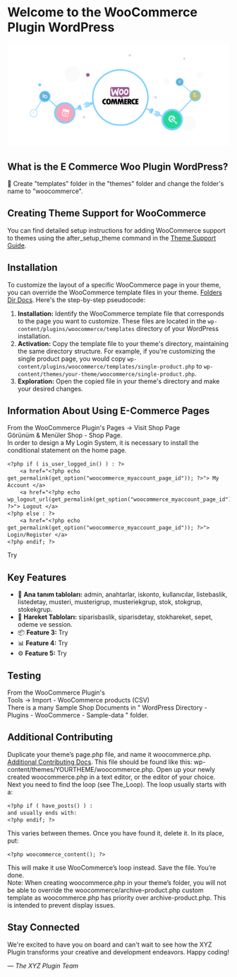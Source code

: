 # Welcome to the WooCommerce Plugin WordPress

![Plugin Logo](plugin_logo.png)

## What is the E Commerce Woo Plugin WordPress?

👋 Create "templates" folder in the "themes" folder and change the folder's name to "woocommerce".

## Creating Theme Support for WooCommerce

You can find detailed setup instructions for adding WooCommerce support to themes using the after_setup_theme command in the [Theme Support Guide](backups/functions.php).

## Installation

To customize the layout of a specific WooCommerce page in your theme, you can override the WooCommerce template files in your theme. [Folders Dir Docs](docs/THEME_DIR.MD).
Here's the step-by-step pseudocode:

1. **Installation:** Identify the WooCommerce template file that corresponds to the page you want to customize. These files are located in the `wp-content/plugins/woocommerce/templates` directory of your WordPress installation.
2. **Activation:** Copy the template file to your theme's directory, maintaining the same directory structure. For example, if you're customizing the single product page, you would copy `wp-content/plugins/woocommerce/templates/single-product.php` to `wp-content/themes/your-theme/woocommerce/single-product.php`.
3. **Exploration:** Open the copied file in your theme's directory and make your desired changes.

## Information About Using E-Commerce Pages

From the WooCommerce Plugin's Pages -> Visit Shop Page  <br />
Görünüm & Menüler Shop - Shop Page.  <br />
In order to design a My Login System, it is necessary to install the conditional statement on the home page.
```
<?php if ( is_user_logged_in() ) : ?>
    <a href="<?php echo get_permalink(get_option("woocommerce_myaccount_page_id")); ?>"> My Account </a>
    <a href="<?php echo wp_logout_url(get_permalink(get_option("woocommerce_myaccount_page_id"))); ?>"> Logout </a>
<?php else : ?>
    <a href="<?php echo get_permalink(get_option("woocommerce_myaccount_page_id")); ?>"> Login/Register </a>
<?php endif; ?>
```
Try

## Key Features

- 🚀 **Ana tanım tabloları:** admin, anahtarlar, iskonto, kullanıcılar, listebaslik, listedetay, musteri, musterigrup, musteriekgrup, stok, stokgrup, stokekgrup.
- 🎨 **Hareket Tabloları:** siparisbaslik, siparisdetay, stokhareket, sepet, odeme ve session.
- 📦 **Feature 3:** Try
- 📊 **Feature 4:** Try
- ⚙️ **Feature 5:** Try

## Testing

From the WooCommerce Plugin's <br />
Tools -> Import - WooCommerce products (CSV) <br />
There is a many Sample Shop Documents in " WordPress Directory - Plugins - WooCommerce - Sample-data " folder. <br />

## Additional Contributing

Duplicate your theme’s page.php file, and name it woocommerce.php. [Additional Contributing Docs](docs/woocommerce.php).
This file should be found like this: wp-content/themes/YOURTHEME/woocommerce.php. Open up your newly created woocommerce.php in a text editor, or the editor of your choice. Next you need to find the loop (see The_Loop). The loop usually starts with a:
```
<?php if ( have_posts() ) :
and usually ends with:
<?php endif; ?>
```
This varies between themes. Once you have found it, delete it. In its place, put:
```
<?php woocommerce_content(); ?>
```
This will make it use WooCommerce’s loop instead. Save the file. You’re done. <br />
Note: When creating woocommerce.php in your theme’s folder, you will not be able to override the woocommerce/archive-product.php custom template as woocommerce.php has priority over archive-product.php. This is intended to prevent display issues.

## Stay Connected

We're excited to have you on board and can't wait to see how the XYZ Plugin transforms your creative and development endeavors. Happy coding!

*— The XYZ Plugin Team*
